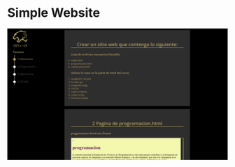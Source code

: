 # Simple Website

![alt text](https://raw.githubusercontent.com/bigvictornaq/simple-website/main/img/principal.png)

